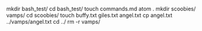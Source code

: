 mkdir bash_test/
cd bash_test/
touch commands.md
atom .
mkdir scoobies/ vamps/
cd scoobies/
touch buffy.txt giles.txt angel.txt
cp angel.txt ../vamps/angel.txt
cd ../
rm -r vamps/
